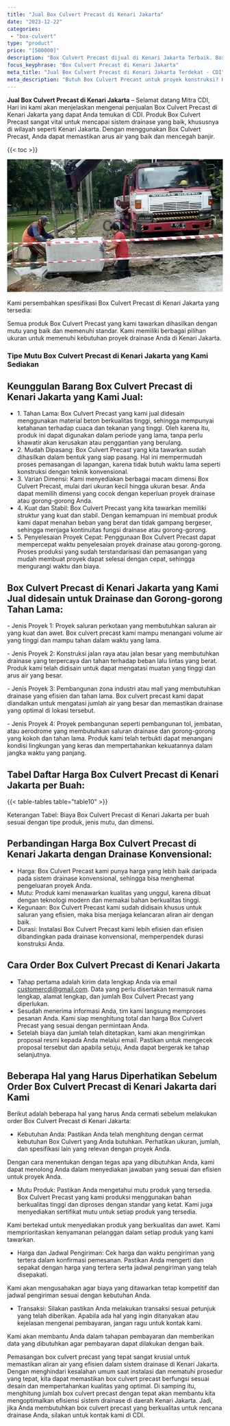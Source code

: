```yaml
---
title: "Jual Box Culvert Precast di Kenari Jakarta"
date: "2023-12-22"
categories:
 - "box-culvert"
type: "product"
price: "[500000]"
description: "Box Culvert Precast dijual di Kenari Jakarta Terbaik. Box Culvert Precast profesional untuk kebutuhan konstruksi dengan performa superior. Hubungi kami untuk konsultasi mendalam."
focus_keyphrase: "Box Culvert Precast di Kenari Jakarta"
meta_title: "Jual Box Culvert Precast di Kenari Jakarta Terdekat - CDI"
meta_description: "Butuh Box Culvert Precast untuk proyek konstruksi? Kami adalah solusi tepat dengan kualitas premium. Segera hubungi kami."
---
```


**Jual Box Culvert Precast di Kenari Jakarta** – Selamat datang Mitra CDI, Hari ini kami akan menjelaskan mengenai penjualan Box Culvert Precast di Kenari Jakarta yang dapat Anda temukan di CDI. Produk Box Culvert Precast sangat vital untuk mencapai sistem drainase yang baik, khususnya di wilayah seperti Kenari Jakarta. Dengan menggunakan Box Culvert Precast, Anda dapat memastikan arus air yang baik dan mencegah banjir.

{{< toc >}}

![Jual Box Culvert Precast di Kenari Jakarta](/images/box-culvert/box-culvert-10.jpg)

Kami persembahkan spesifikasi Box Culvert Precast di Kenari Jakarta yang tersedia:

Semua produk Box Culvert Precast yang kami tawarkan dihasilkan dengan mutu yang baik dan memenuhi standar. Kami memiliki berbagai pilihan ukuran untuk memenuhi kebutuhan proyek drainase Anda di Kenari Jakarta.

### Tipe Mutu Box Culvert Precast di Kenari Jakarta yang Kami Sediakan 

## Keunggulan Barang Box Culvert Precast di Kenari Jakarta yang Kami Jual:

*   1\. Tahan Lama: Box Culvert Precast yang kami jual didesain menggunakan material beton berkualitas tinggi, sehingga mempunyai ketahanan terhadap cuaca dan tekanan yang tinggi. Oleh karena itu, produk ini dapat digunakan dalam periode yang lama, tanpa perlu khawatir akan kerusakan atau penggantian yang berulang.
*   2\. Mudah Dipasang: Box Culvert Precast yang kita tawarkan sudah dihasilkan dalam bentuk yang siap pasang. Hal ini mempermudah proses pemasangan di lapangan, karena tidak butuh waktu lama seperti konstruksi dengan teknik konvensional.
*   3\. Varian Dimensi: Kami menyediakan berbagai macam dimensi Box Culvert Precast, mulai dari ukuran kecil hingga ukuran besar. Anda dapat memilih dimensi yang cocok dengan keperluan proyek drainase atau gorong-gorong Anda.
*   4\. Kuat dan Stabil: Box Culvert Precast yang kita tawarkan memiliki struktur yang kuat dan stabil. Dengan kemampuan ini membuat produk kami dapat menahan beban yang berat dan tidak gampang bergeser, sehingga menjaga kontinuitas fungsi drainase atau gorong-gorong.
*   5\. Penyelesaian Proyek Cepat: Penggunaan Box Culvert Precast dapat mempercepat waktu penyelesaian proyek drainase atau gorong-gorong. Proses produksi yang sudah terstandarisasi dan pemasangan yang mudah membuat proyek dapat selesai dengan cepat, sehingga mengurangi waktu dan biaya.

## Box Culvert Precast di Kenari Jakarta yang Kami Jual didesain untuk Drainase dan Gorong-gorong Tahan Lama:

\- Jenis Proyek 1: Proyek saluran perkotaan yang membutuhkan saluran air yang kuat dan awet. Box culvert precast kami mampu menangani volume air yang tinggi dan mampu tahan dalam waktu yang lama.

\- Jenis Proyek 2: Konstruksi jalan raya atau jalan besar yang membutuhkan drainase yang terpercaya dan tahan terhadap beban lalu lintas yang berat. Produk kami telah didisain untuk dapat mengatasi muatan yang tinggi dan arus air yang besar.

\- Jenis Proyek 3: Pembangunan zona industri atau mall yang membutuhkan drainase yang efisien dan tahan lama. Box culvert precast kami dapat diandalkan untuk mengatasi jumlah air yang besar dan memastikan drainase yang optimal di lokasi tersebut.

\- Jenis Proyek 4: Proyek pembangunan seperti pembangunan tol, jembatan, atau aerodrome yang membutuhkan saluran drainase dan gorong-gorong yang kokoh dan tahan lama. Produk kami telah terbukti dapat menangani kondisi lingkungan yang keras dan mempertahankan kekuatannya dalam jangka waktu yang panjang.

## Tabel Daftar Harga Box Culvert Precast di Kenari Jakarta per Buah:

{{< table-tables table="table10" >}}

Keterangan Tabel: Biaya Box Culvert Precast di Kenari Jakarta per buah sesuai dengan tipe produk, jenis mutu, dan dimensi.

## Perbandingan Harga Box Culvert Precast di Kenari Jakarta dengan Drainase Konvensional:

*   Harga: Box Culvert Precast kami punya harga yang lebih baik daripada pada sistem drainase konvensional, sehingga bisa menghemat pengeluaran proyek Anda.
*   Mutu: Produk kami menawarkan kualitas yang unggul, karena dibuat dengan teknologi modern dan memakai bahan berkualitas tinggi.
*   Kegunaan: Box Culvert Precast kami sudah didisain khusus untuk saluran yang efisien, maka bisa menjaga kelancaran aliran air dengan baik.
*   Durasi: Instalasi Box Culvert Precast kami lebih efisien dan efisien dibandingkan pada drainase konvensional, memperpendek durasi konstruksi Anda.

## Cara Order Box Culvert Precast di Kenari Jakarta

*   Tahap pertama adalah kirim data lengkap Anda via email customercdi@gmail.com. Data yang perlu disertakan termasuk nama lengkap, alamat lengkap, dan jumlah Box Culvert Precast yang diperlukan.
*   Sesudah menerima informasi Anda, tim kami langsung memproses pesanan Anda. Kami siap menghitung total dan harga Box Culvert Precast yang sesuai dengan permintaan Anda.
*   Setelah biaya dan jumlah telah ditetapkan, kami akan mengirimkan proposal resmi kepada Anda melalui email. Pastikan untuk mengecek proposal tersebut dan apabila setuju, Anda dapat bergerak ke tahap selanjutnya.

## Beberapa Hal yang Harus Diperhatikan Sebelum Order Box Culvert Precast di Kenari Jakarta dari Kami

Berikut adalah beberapa hal yang harus Anda cermati sebelum melakukan order Box Culvert Precast di Kenari Jakarta:

*   Kebutuhan Anda: Pastikan Anda telah menghitung dengan cermat kebutuhan Box Culvert yang Anda butuhkan. Perhatikan ukuran, jumlah, dan spesifikasi lain yang relevan dengan proyek Anda.

Dengan cara menentukan dengan tegas apa yang dibutuhkan Anda, kami dapat menolong Anda dalam menyediakan jawaban yang sesuai dan efisien untuk proyek Anda.
*   Mutu Produk: Pastikan Anda mengetahui mutu produk yang tersedia. Box Culvert Precast yang kami produksi menggunakan bahan berkualitas tinggi dan diproses dengan standar yang ketat. Kami juga menyediakan sertifikat mutu untuk setiap produk yang tersedia.

Kami bertekad untuk menyediakan produk yang berkualitas dan awet. Kami memprioritaskan kenyamanan pelanggan dalam setiap produk yang kami tawarkan.
*   Harga dan Jadwal Pengiriman: Cek harga dan waktu pengiriman yang tertera dalam konfirmasi pemesanan. Pastikan Anda mengerti dan sepakat dengan harga yang tertera serta jadwal pengiriman yang telah disepakati.

Kami akan mengusahakan agar biaya yang ditawarkan tetap kompetitif dan jadwal pengiriman sesuai dengan kebutuhan Anda.
*   Transaksi: Silakan pastikan Anda melakukan transaksi sesuai petunjuk yang telah diberikan. Apabila ada hal yang ingin ditanyakan atau kejelasan mengenai pembayaran, jangan ragu untuk kontak kami.

Kami akan membantu Anda dalam tahapan pembayaran dan memberikan data yang dibutuhkan agar pembayaran dapat dilakukan dengan baik.

Pemasangan box culvert precast yang tepat sangat krusial untuk memastikan aliran air yang efisien dalam sistem drainase di Kenari Jakarta. Dengan menghindari kesalahan umum saat instalasi dan mematuhi prosedur yang tepat, kita dapat memastikan box culvert precast berfungsi sesuai desain dan mempertahankan kualitas yang optimal. Di samping itu, menghitung jumlah box culvert precast dengan tepat akan membantu kita mengoptimalkan efisiensi sistem drainase di daerah Kenari Jakarta. Jadi, jika Anda membutuhkan box culvert precast yang berkualitas untuk rencana drainase Anda, silakan untuk kontak kami di CDI.